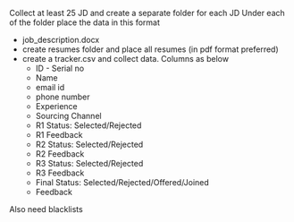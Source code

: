 Collect at least 25 JD and create a separate folder for each JD
Under each of the folder place the data in this format
- job_description.docx
- create resumes folder and place all resumes (in pdf format preferred)
- create a tracker.csv and collect data. Columns as below
  - ID - Serial no
  - Name
  - email id
  - phone number
  - Experience
  - Sourcing Channel
  - R1 Status: Selected/Rejected
  - R1 Feedback
  - R2 Status: Selected/Rejected
  - R2 Feedback
  - R3 Status: Selected/Rejected
  - R3 Feedback
  - Final Status: Selected/Rejected/Offered/Joined
  - Feedback 

Also need blacklists